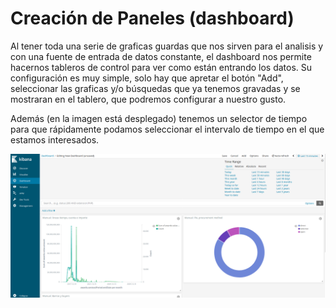 # Creación de Paneles (dashboard)

Al tener toda una serie de graficas guardas que nos sirven para el analisis y con una fuente de entrada de datos constante, el dashboard nos permite hacernos tableros de control para ver como están entrando los datos. Su configuración es muy simple, solo hay que apretar el botón "Add", seleccionar las graficas y/o búsquedas que ya tenemos gravadas y se mostraran en el tablero, que podremos configurar a nuestro gusto. 

Además (en la imagen está desplegado) tenemos un selector de tiempo para que rápidamente podamos seleccionar el intervalo de tiempo en el que estamos interesados. 

!["Dashboard"](Dashboard.png "Dashboard")

